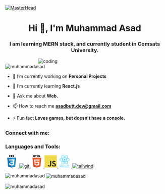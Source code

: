 [![MasterHead](https://media.dev.to/cdn-cgi/image/width=1000,height=420,fit=cover,gravity=auto,format=auto/https%3A%2F%2Fdev-to-uploads.s3.amazonaws.com%2Fuploads%2Farticles%2F3ls8dyoo7yfgowq3zqf4.jpeg)](https://rishavchanda.io)
<h1 align="center">Hi 👋, I'm Muhammad Asad</h1>
<h3 align="center">I am learning MERN stack, and currently student in Comsats University.</h3>
<img src="https://upload.wikimedia.org/wikipedia/commons/6/6f/Programming123najra.gif" align="right" alt="coding" width="400">
<p align="left"> <img src="https://komarev.com/ghpvc/?username=muhammadasad&label=Profile%20views&color=0e75b6&style=flat" alt="muhammadasad" /> </p>

- 🔭 I’m currently working on **Personal Projects**

- 🌱 I’m currently learning **React.js**

- 💬 Ask me about **Web.**

- 📫 How to reach me **asadbutt.dev@gmail.com**

- ⚡ Fun fact **Loves games, but doesn't have a console.**

<h3 align="left">Connect with me:</h3>
<p align="left">
</p>

<h3 align="left">Languages and Tools:</h3>
<p align="left"> <a href="https://www.w3schools.com/css/" target="_blank" rel="noreferrer"> <img src="https://raw.githubusercontent.com/devicons/devicon/master/icons/css3/css3-original-wordmark.svg" alt="css3" width="40" height="40"/> </a> <a href="https://git-scm.com/" target="_blank" rel="noreferrer"> <img src="https://www.vectorlogo.zone/logos/git-scm/git-scm-icon.svg" alt="git" width="40" height="40"/> </a> <a href="https://www.w3.org/html/" target="_blank" rel="noreferrer"> <img src="https://raw.githubusercontent.com/devicons/devicon/master/icons/html5/html5-original-wordmark.svg" alt="html5" width="40" height="40"/> </a> <a href="https://developer.mozilla.org/en-US/docs/Web/JavaScript" target="_blank" rel="noreferrer"> <img src="https://raw.githubusercontent.com/devicons/devicon/master/icons/javascript/javascript-original.svg" alt="javascript" width="40" height="40"/> </a> <a href="https://reactjs.org/" target="_blank" rel="noreferrer"> <img src="https://raw.githubusercontent.com/devicons/devicon/master/icons/react/react-original-wordmark.svg" alt="react" width="40" height="40"/> </a> <a href="https://tailwindcss.com/" target="_blank" rel="noreferrer"> <img src="https://www.vectorlogo.zone/logos/tailwindcss/tailwindcss-icon.svg" alt="tailwind" width="40" height="40"/> </a> </p>

<p><img align="left" src="https://github-readme-stats.vercel.app/api/top-langs?username=muhammadasad&show_icons=true&locale=en&layout=compact" alt="muhammadasad" /></p>

<p>&nbsp;<img align="center" src="https://github-readme-stats.vercel.app/api?username=muhammadasad&show_icons=true&locale=en" alt="muhammadasad" /></p>

<p><img align="center" src="https://github-readme-streak-stats.herokuapp.com/?user=muhammadasad&" alt="muhammadasad" /></p>
